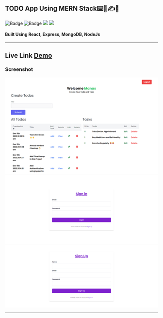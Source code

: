 ## TODO App Using MERN Stack⌨️📃✍🔤

![Badge](https://img.shields.io/badge/Manas--Ranjan--Murmu-MERN_STACK--Project-blue) ![Badge](https://img.shields.io/badge/LCO-Full%20Stack%20Javascript%20Bootcamp-orange)
![](https://img.shields.io/badge/React_Js-Node_JS-green) ![](https://img.shields.io/badge/JAVASCRIPT-red)

#### Built Using React, Express, MongoDB, NodeJs

---

## Live Link [Demo](https://manas-murmu-todo-client.netlify.app/)

### Screenshot

![screeshot](/screenshot.png)
![screeshot](/lOGIN.png)
![screeshot](/REGISTER.png)

---
